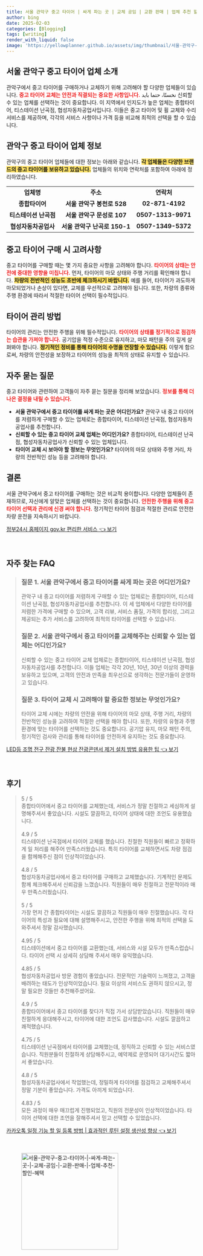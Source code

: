```yaml
---
title: 서울 관악구 중고 타이어 | 싸게 파는 곳 | 교체 공임 | 교환 판매 | 업체 추천 할인 혜택
author: bing
date: 2025-02-03
categories: [Blogging]
tags: [writing]
render_with_liquid: false
image: 'https://yellowplanner.github.io/assets/img/thumbnail/서울-관악구-중고-타이어-|-싸게-파는-곳-|-교체-공임-|-교환-판매-|-업체-추천-할인-혜택.webp'
---
```



<h2 id='서울 관악구 중고 타이어 업체 소개'>서울 관악구 중고 타이어 업체 소개</h2>

<p>관악구에서 중고 타이어를 구매하거나 교체하기 위해 고려해야 할 다양한 업체들이 있습니다. <b><span style="color: #ee2323;">중고 타이어 교체는 안전과 직결되는 중요한 사항입니다.</span></b> نخستًا، حتما باید 신뢰할 수 있는 업체를 선택하는 것이 중요합니다. 이 지역에서 인지도가 높은 업체는 종합타이어, 티스테이션 난곡점, 협성자동차공업사입니다. 이들은 중고 타이어 및 휠 교체와 수리 서비스를 제공하며, 각각의 서비스 사항이나 가격 등을 비교해 최적의 선택을 할 수 있습니다.</p>

<h2 id='관악구 중고 타이어 업체 정보'>관악구 중고 타이어 업체 정보</h2>

<p>관악구의 중고 타이어 업체들에 대한 정보는 아래와 같습니다. <b><span style="background-color: #ffe066;">각 업체들은 다양한 브랜드의 중고 타이어를 보유하고 있습니다.</span></b> 업체들의 위치와 연락처를 포함하여 아래에 정리하였습니다.</p>

<table>
    <tr>
        <td style="text-align: center; height: 17px;"><b>업체명</b></td>
        <td style="text-align: center; height: 17px;"><b>주소</b></td>
        <td style="text-align: center; height: 17px;"><b>연락처</b></td>
    </tr>
    <tr>
        <td style="text-align: center; height: 17px;"><b>종합타이어</b></td>
        <td style="text-align: center; height: 17px;"><b>서울 관악구 봉천로 528</b></td>
        <td style="text-align: center; height: 17px;"><b>02-871-4192</b></td>
    </tr>
    <tr>
        <td style="text-align: center; height: 17px;"><b>티스테이션 난곡점</b></td>
        <td style="text-align: center; height: 17px;"><b>서울 관악구 문성로 107</b></td>
        <td style="text-align: center; height: 17px;"><b>0507-1313-9971</b></td>
    </tr>
    <tr>
        <td style="text-align: center; height: 17px;"><b>협성자동차공업사</b></td>
        <td style="text-align: center; height: 17px;"><b>서울 관악구 난곡로 150-1</b></td>
        <td style="text-align: center; height: 17px;"><b>0507-1349-5372</b></td>
    </tr>
</table>

<h2 id='중고 타이어 구매 시 고려사항'>중고 타이어 구매 시 고려사항</h2>

<p>중고 타이어를 구매할 때는 몇 가지 중요한 사항을 고려해야 합니다. <b><span style="color: #ee2323;">타이어의 상태는 안전에 중대한 영향을 미칩니다.</span></b> 먼저, 타이어의 마모 상태와 주행 거리를 확인해야 합니다. <b><span style="background-color: #ffe066;">차량의 전반적인 성능도 초반에 체크하시기 바랍니다.</span></b> 예를 들어, 타이어가 과도하게 마모되었거나 손상이 있다면, 교체를 우선적으로 고려해야 됩니다. 또한, 차량의 종류와 주행 환경에 따라서 적절한 타이어 선택이 필수적입니다.</p>

<h2 id='타이어 관리 방법'>타이어 관리 방법</h2>

<p>타이어의 관리는 안전한 주행을 위해 필수적입니다. <b><span style="color: #ee2323;">타이어의 상태를 정기적으로 점검하는 습관을 가져야 합니다.</span></b> 공기압을 적정 수준으로 유지하고, 마모 패턴을 주의 깊게 살펴봐야 합니다. <b><span style="background-color: #ffe066;">정기적인 정비를 통해 타이어의 수명을 연장할 수 있습니다.</span></b> 이렇게 함으로써, 차량의 안전성을 보장하고 타이어의 성능을 최적의 상태로 유지할 수 있습니다.</p>

<h2 id='자주 묻는 질문'>자주 묻는 질문</h2>

<p>중고 타이어와 관련하여 고객들이 자주 묻는 질문을 정리해 보았습니다. <b><span style="color: #ee2323;">정보를 통해 더 나은 결정을 내릴 수 있습니다.</span></b></p>

<ul>
    <li><b>서울 관악구에서 중고 타이어를 싸게 파는 곳은 어디인가요?</b> 관악구 내 중고 타이어를 저렴하게 구매할 수 있는 업체로는 종합타이어, 티스테이션 난곡점, 협성자동차공업사를 추천합니다.</li>
    <li><b>신뢰할 수 있는 중고 타이어 교체 업체는 어디인가요?</b> 종합타이어, 티스테이션 난곡점, 협성자동차공업사가 신뢰할 수 있는 업체입니다.</li>
    <li><b>타이어 교체 시 보아야 할 정보는 무엇인가요?</b> 타이어의 마모 상태와 주행 거리, 차량의 전반적인 성능 등을 고려해야 합니다.</li>
</ul>

<h2 id='결론'>결론</h2>

<p>서울 관악구에서 중고 타이어를 구매하는 것은 비교적 용이합니다. 다양한 업체들이 존재하므로, 자신에게 알맞은 업체를 선택하는 것이 중요합니다. <b><span style="color: #ee2323;">안전한 주행을 위해 중고 타이어 선택과 관리에 신경 써야 합니다.</span></b> 정기적인 타이어 점검과 적절한 관리로 안전한 차량 운전을 지속하시기 바랍니다.</p>


<p><a class="click-button" title="정부24시 홈페이지 gov.kr 편리한 서비스" href="https://yellowplanner.github.io/posts/%EC%A0%95%EB%B6%8024%EC%8B%9C-%ED%99%88%ED%8E%98%EC%9D%B4%EC%A7%80-gov.kr-%ED%8E%B8%EB%A6%AC%ED%95%9C-%EC%84%9C%EB%B9%84%EC%8A%A4/" rel="dofollow">정부24시 홈페이지 gov.kr 편리한 서비스 👈 보기</a></p><br>
<h2 id='자주_찾는_FAQ'>자주 찾는 FAQ</h2>
<div itemscope="" itemtype="https://schema.org/FAQPage">
<blockquote>
<div itemscope="" itemprop="mainEntity" itemtype="https://schema.org/Question">
<h3 itemprop="name">질문 1. 서울 관악구에서 중고 타이어를 싸게 파는 곳은 어디인가요?</h3>
<div itemscope="" itemprop="acceptedAnswer" itemtype="https://schema.org/Answer">
<span itemprop="text">
<p>관악구 내 중고 타이어를 저렴하게 구매할 수 있는 업체로는 종합타이어, 티스테이션 난곡점, 협성자동차공업사를 추천합니다. 이 세 업체에서 다양한 타이어를 저렴한 가격에 구매할 수 있으며, 고객 리뷰, 서비스 품질, 가격의 합리성, 그리고 제공되는 추가 서비스를 고려하여 최적의 타이어를 선택할 수 있습니다.</p>
</span>
</div>
</div>
<div itemscope="" itemprop="mainEntity" itemtype="https://schema.org/Question">
<h3 itemprop="name">질문 2. 서울 관악구에서 중고 타이어를 교체해주는 신뢰할 수 있는 업체는 어디인가요?</h3>
<div itemscope="" itemprop="acceptedAnswer" itemtype="https://schema.org/Answer">
<span itemprop="text">
<p>신뢰할 수 있는 중고 타이어 교체 업체로는 종합타이어, 티스테이션 난곡점, 협성자동차공업사를 추천합니다. 이들 업체는 각각 20년, 10년, 30년 이상의 경력을 보유하고 있으며, 고객의 안전과 만족을 최우선으로 생각하는 전문가들이 운영하고 있습니다.</p>
</span>
</div>
</div>
<div itemscope="" itemprop="mainEntity" itemtype="https://schema.org/Question">
<h3 itemprop="name">질문 3. 타이어 교체 시 고려해야 할 중요한 정보는 무엇인가요?</h3>
<div itemscope="" itemprop="acceptedAnswer" itemtype="https://schema.org/Answer">
<span itemprop="text">
<p>타이어 교체 시에는 차량의 안전을 위해 타이어의 마모 상태, 주행 거리, 차량의 전반적인 성능을 고려하여 적절한 선택을 해야 합니다. 또한, 차량의 유형과 주행 환경에 맞는 타이어를 선택하는 것도 중요합니다. 공기압 유지, 마모 패턴 주의, 정기적인 검사와 관리를 통해 타이어를 안전하게 유지하는 것도 중요합니다.</p>
</span>
</div>
</div>
</blockquote>
</div>
<p><a class="click-button" title="LED등 조명 전구 잔광 잔불 현상 잔광콘덴서 제거 설치 방법 유용한 팁" href="https://yellowplanner.github.io/posts/LED%EB%93%B1-%EC%A1%B0%EB%AA%85-%EC%A0%84%EA%B5%AC-%EC%9E%94%EA%B4%91-%EC%9E%94%EB%B6%88-%ED%98%84%EC%83%81-%EC%9E%94%EA%B4%91%EC%BD%98%EB%8D%B4%EC%84%9C-%EC%A0%9C%EA%B1%B0-%EC%84%A4%EC%B9%98-%EB%B0%A9%EB%B2%95-%EC%9C%A0%EC%9A%A9%ED%95%9C-%ED%8C%81/" rel="dofollow">LED등 조명 전구 잔광 잔불 현상 잔광콘덴서 제거 설치 방법 유용한 팁 👈 보기</a></p><br>
<h2 id='후기'>후기</h2>
<div itemscope itemtype="https://schema.org/Product">
  <blockquote>
  <div itemprop="review" itemscope itemtype="https://schema.org/Review">
      <div itemprop="reviewRating" itemscope itemtype="https://schema.org/Rating"> <span itemprop="ratingValue">5</span> / <span itemprop="bestRating">5</span> </div>
      <span itemprop="reviewBody">종합타이어에서 중고 타이어를 교체했는데, 서비스가 정말 친절하고 세심하게 설명해주셔서 좋았습니다. 시설도 깔끔하고, 타이어 상태에 대한 조언도 유용했습니다.</span>
  </div>
  <br>
  <div itemprop="review" itemscope itemtype="https://schema.org/Review">
      <div itemprop="reviewRating" itemscope itemtype="https://schema.org/Rating"> <span itemprop="ratingValue">4.9</span> / <span itemprop="bestRating">5</span> </div>
      <span itemprop="reviewBody">티스테이션 난곡점에서 타이어 교체를 했습니다. 친절한 직원들이 빠르고 정확하게 일 처리를 해주어 만족스러웠습니다. 특히 타이어를 교체하면서도 차량 점검을 함께해주신 점이 인상적이었습니다.</span>
  </div>
  <br>
  <div itemprop="review" itemscope itemtype="https://schema.org/Review">
      <div itemprop="reviewRating" itemscope itemtype="https://schema.org/Rating"> <span itemprop="ratingValue">4.8</span> / <span itemprop="bestRating">5</span> </div>
      <span itemprop="reviewBody">협성자동차공업사에서 중고 타이어를 구매하고 교체했습니다. 기계적인 문제도 함께 체크해주셔서 신뢰감을 느꼈습니다. 직원들이 매우 친절하고 전문적이라 매우 만족스러웠습니다.</span>
  </div>
  <br>
  <div itemprop="review" itemscope itemtype="https://schema.org/Review">
      <div itemprop="reviewRating" itemscope itemtype="https://schema.org/Rating"> <span itemprop="ratingValue">5</span> / <span itemprop="bestRating">5</span> </div>
      <span itemprop="reviewBody">가장 먼저 간 종합타이어는 시설도 깔끔하고 직원들이 매우 친절했습니다. 각 타이어의 특성과 필요에 대해 설명해주시고, 안전한 주행을 위해 최적의 선택을 도와주셔서 정말 감사했습니다.</span>
  </div>
  <br>
  <div itemprop="review" itemscope itemtype="https://schema.org/Review">
      <div itemprop="reviewRating" itemscope itemtype="https://schema.org/Rating"> <span itemprop="ratingValue">4.95</span> / <span itemprop="bestRating">5</span> </div>
      <span itemprop="reviewBody">티스테이션에서 중고 타이어를 교환했는데, 서비스와 시설 모두가 만족스럽습니다. 타이어 선택 시 상세히 상담해 주셔서 매우 유익했습니다.</span>
  </div>
  <br>
  <div itemprop="review" itemscope itemtype="https://schema.org/Review">
      <div itemprop="reviewRating" itemscope itemtype="https://schema.org/Rating"> <span itemprop="ratingValue">4.85</span> / <span itemprop="bestRating">5</span> </div>
      <span itemprop="reviewBody">협성자동차공업사 방문 경험이 좋았습니다. 전문적인 기술력이 느껴졌고, 고객을 배려하는 태도가 인상적이었습니다. 필요 이상의 서비스도 권하지 않으시고, 정말 필요한 것들만 추천해주셨어요.</span>
  </div>
  <br>
  <div itemprop="review" itemscope itemtype="https://schema.org/Review">
      <div itemprop="reviewRating" itemscope itemtype="https://schema.org/Rating"> <span itemprop="ratingValue">4.9</span> / <span itemprop="bestRating">5</span> </div>
      <span itemprop="reviewBody">종합타이어에서 중고 타이어를 찾다가 직접 가서 상담받았습니다. 직원들이 매우 친절하게 응대해주시고, 타이어에 대한 조언도 감사했습니다. 시설도 깔끔하고 쾌적했습니다.</span>
  </div>
  <br>
  <div itemprop="review" itemscope itemtype="https://schema.org/Review">
      <div itemprop="reviewRating" itemscope itemtype="https://schema.org/Rating"> <span itemprop="ratingValue">4.75</span> / <span itemprop="bestRating">5</span> </div>
      <span itemprop="reviewBody">티스테이션 난곡점에서 타이어를 교체했는데, 정직하고 신뢰할 수 있는 서비스였습니다. 직원분들이 친절하게 상담해주시고, 예약제로 운영되어 대기시간도 짧아서 좋았습니다.</span>
  </div>
  <br>
  <div itemprop="review" itemscope itemtype="https://schema.org/Review">
      <div itemprop="reviewRating" itemscope itemtype="https://schema.org/Rating"> <span itemprop="ratingValue">4.8</span> / <span itemprop="bestRating">5</span> </div>
      <span itemprop="reviewBody">협성자동차공업사에서 작업했는데, 정밀하게 타이어를 점검하고 교체해주셔서 정말 기분이 좋았습니다. 가격도 아끼게 되었습니다.</span>
  </div>
  <br>
  <div itemprop="review" itemscope itemtype="https://schema.org/Review">
      <div itemprop="reviewRating" itemscope itemtype="https://schema.org/Rating"> <span itemprop="ratingValue">4.83</span> / <span itemprop="bestRating">5</span> </div>
      <span itemprop="reviewBody">모든 과정이 매우 매끄럽게 진행되었고, 직원의 전문성이 인상적이었습니다. 타이어 선택에 대한 조언을 잘해주셔서 믿고 선택할 수 있었습니다.</span>
  </div>
  </blockquote>
</div>
<p><a class="click-button" title="카카오톡 일정 기능 할 일 등록 방법 | 효과적인 루틴 설정 생산성 향상" href="https://yellowplanner.github.io/posts/%EC%B9%B4%EC%B9%B4%EC%98%A4%ED%86%A1-%EC%9D%BC%EC%A0%95-%EA%B8%B0%EB%8A%A5-%ED%95%A0-%EC%9D%BC-%EB%93%B1%EB%A1%9D-%EB%B0%A9%EB%B2%95-%ED%9A%A8%EA%B3%BC%EC%A0%81%EC%9D%B8-%EB%A3%A8%ED%8B%B4-%EC%84%A4%EC%A0%95-%EC%83%9D%EC%82%B0%EC%84%B1-%ED%96%A5%EC%83%81/" rel="dofollow">카카오톡 일정 기능 할 일 등록 방법 | 효과적인 루틴 설정 생산성 향상 👈 보기</a></p><br>
<figure class="image"><img src="https://yellowplanner.github.io/assets/img/thumbnail/서울-관악구-중고-타이어-|-싸게-파는-곳-|-교체-공임-|-교환-판매-|-업체-추천-할인-혜택.webp" alt="서울-관악구-중고-타이어-|-싸게-파는-곳-|-교체-공임-|-교환-판매-|-업체-추천-할인-혜택" width="256" height="256"></figure>